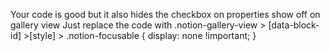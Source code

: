Your code is good but it also hides the checkbox on properties show off on gallery view
Just replace the code with .notion-gallery-view > [data-block-id] >[style] > .notion-focusable { display: none !important; }
